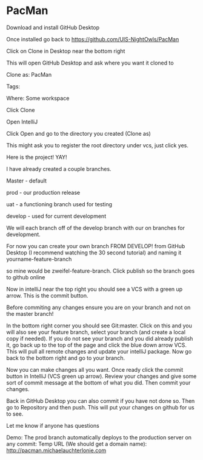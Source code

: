 # PacMan
Download and install GitHub Desktop

Once installed go back to https://github.com/UIS-NightOwls/PacMan

Click on Clone in Desktop near the bottom right

This will open GitHub Desktop and ask where you want it cloned to

  Clone as: PacMan

  Tags:

  Where: Some workspace

Click Clone


Open IntelliJ

Click Open and go to the directory you created (Clone as)

This might ask you to register the root directory under vcs, just click yes.

Here is the project! YAY!

I have already created a couple branches.

Master - default

prod - our production release

uat - a functioning branch used for testing

develop - used for current development

We will each branch off of the develop branch with our on branches for development.

For now you can create your own branch FROM DEVELOP! from GitHub Desktop (I recommend watching the 30 second tutorial) and naming it yourname-feature-branch

so mine would be zweifel-feature-branch. Click publish so the branch goes to github online

Now in intelliJ near the top right you should see a VCS with a green up arrow. This is the commit button.

Before commiting any changes ensure you are on your branch and not on the master branch!

In the bottom right corner you should see Git:master. Click on this and you will also see your feature branch, select your branch (and create a local copy if needed). If you do not see your branch and you did already publish it, go back up to the top of the page and click the blue down arrow VCS. This will pull all remote changes and update your intelliJ package. Now go back to the bottom right and go to your branch.

Now you can make changes all you want. Once ready click the commit button in IntelliJ (VCS green up arrow). Review your changes and give some sort of commit message at the bottom of what you did. Then commit your changes.

Back in GitHub Desktop you can also commit if you have not done so. Then go to Repository and then push. This will put your changes on github for us to see. 

Let me know if anyone has questions

Demo:
The prod branch automatically deploys to the production server on any commit:
Temp URL (We should get a domain name):
http://pacman.michaelauchterlonie.com
